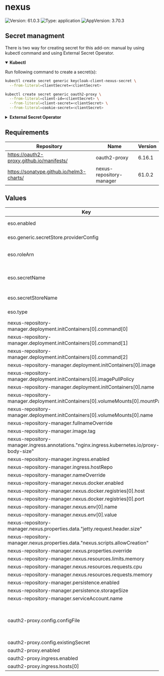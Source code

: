 # nexus

![Version: 61.0.3](https://img.shields.io/badge/Version-61.0.3-informational?style=flat-square) ![Type: application](https://img.shields.io/badge/Type-application-informational?style=flat-square) ![AppVersion: 3.70.3](https://img.shields.io/badge/AppVersion-3.70.3-informational?style=flat-square)

## Secret managment

There is two way for creating secret for this add-on: manual by using kubectl command and using External Secret Operator.

<details open>
<summary><b>Kubectl</b></summary>

Run following command to create a secret(s):
```bash
kubectl create secret generic keycloak-client-nexus-secret \
  --from-literal=clientSecret=<clientSecret>
```

```bash
kubectl create secret generic oauth2-proxy \
  --from-literal=client-id=<clientSecret> \
  --from-literal=client-secret=<clientSecret> \
  --from-literal=cookie-secret=<clientSecret>
```

</details>

<details>
<summary><b>External Secret Operator</b></summary>

Update [values.yaml](values.yaml) to enable ESO:

```yaml
eso:
  # -- Install components of the ESO.
  enabled: true
```

AWS Parameter Store structure:

```json
{
  "keycloak-client-nexus-secret": {
    "clientSecret": "<clientSecret>"
  },
  "oauth2-proxy": {
    "client-id": "<clientSecret>",
    "client-secret": "<client>",
    "cookie-secret": "<cookie-secret>"
  }
}
```

</details>

## Requirements

| Repository | Name | Version |
|------------|------|---------|
| https://oauth2-proxy.github.io/manifests/ | oauth2-proxy | 6.16.1 |
| https://sonatype.github.io/helm3-charts/ | nexus-repository-manager | 61.0.2 |

## Values

| Key | Type | Default | Description |
|-----|------|---------|-------------|
| eso.enabled | bool | `true` | Install components of the ESO. |
| eso.generic.secretStore.providerConfig | object | `{}` | Defines SecretStore provider configuration. |
| eso.roleArn | string | `"arn:aws:iam::012345678910:role/AWSIRSA_Shared_ExternalSecretOperatorAccess"` | Role ARN for the ExternalSecretOperator to assume. |
| eso.secretName | string | `"/infra/core/addons/nexus"` | Value name in AWS ParameterStore, AWS SecretsManager or other Secret Store. |
| eso.secretStoreName | string | `"aws-parameterstore-nexus"` | Defines Secret Store name. |
| eso.type | string | `"aws"` | Defines provider type. One of `aws` or `generic`. |
| nexus-repository-manager.deployment.initContainers[0].command[0] | string | `"mkdir"` |  |
| nexus-repository-manager.deployment.initContainers[0].command[1] | string | `"-p"` |  |
| nexus-repository-manager.deployment.initContainers[0].command[2] | string | `"/nexus-data/etc"` |  |
| nexus-repository-manager.deployment.initContainers[0].image | string | `"busybox"` |  |
| nexus-repository-manager.deployment.initContainers[0].imagePullPolicy | string | `"IfNotPresent"` |  |
| nexus-repository-manager.deployment.initContainers[0].name | string | `"fmp-volume-permission"` |  |
| nexus-repository-manager.deployment.initContainers[0].volumeMounts[0].mountPath | string | `"/nexus-data"` |  |
| nexus-repository-manager.deployment.initContainers[0].volumeMounts[0].name | string | `"nexus-data"` |  |
| nexus-repository-manager.fullnameOverride | string | `"nexus"` |  |
| nexus-repository-manager.image.tag | string | `"3.70.3"` |  |
| nexus-repository-manager.ingress.annotations."nginx.ingress.kubernetes.io/proxy-body-size" | string | `"900m"` |  |
| nexus-repository-manager.ingress.enabled | bool | `true` |  |
| nexus-repository-manager.ingress.hostRepo | string | `"nexus-ci.example.com"` |  |
| nexus-repository-manager.nameOverride | string | `"nexus"` |  |
| nexus-repository-manager.nexus.docker.enabled | bool | `true` |  |
| nexus-repository-manager.nexus.docker.registries[0].host | string | `"nexus-ci-container.example.com"` |  |
| nexus-repository-manager.nexus.docker.registries[0].port | int | `5000` |  |
| nexus-repository-manager.nexus.env[0].name | string | `"NEXUS_SECURITY_RANDOMPASSWORD"` |  |
| nexus-repository-manager.nexus.env[0].value | string | `"false"` |  |
| nexus-repository-manager.nexus.properties.data."jetty.request.header.size" | int | `100000` |  |
| nexus-repository-manager.nexus.properties.data."nexus.scripts.allowCreation" | bool | `true` |  |
| nexus-repository-manager.nexus.properties.override | bool | `true` |  |
| nexus-repository-manager.nexus.resources.limits.memory | string | `"6Gi"` |  |
| nexus-repository-manager.nexus.resources.requests.cpu | string | `"100m"` |  |
| nexus-repository-manager.nexus.resources.requests.memory | string | `"2Gi"` |  |
| nexus-repository-manager.persistence.enabled | bool | `true` |  |
| nexus-repository-manager.persistence.storageSize | string | `"30Gi"` |  |
| nexus-repository-manager.serviceAccount.name | string | `"nexus-repo"` |  |
| oauth2-proxy.config.configFile | string | `"allowed_roles = [\"administrator\", \"developer\"]\nclient_id = \"nexus\"\ncode_challenge_method=\"S256\"\ncookie_csrf_expire=\"5m\"\ncookie_csrf_per_request=\"true\"\ncookie_secure = \"false\"\nemail_domains = [ \"*\" ]\ninsecure_oidc_allow_unverified_email = \"true\"\noidc_issuer_url = \"https://keycloak.example.com/auth/realms/<cluster_name>\"\npass_access_token = \"true\"\npass_authorization_header = \"true\"\npass_basic_auth = \"false\"\nprovider = \"keycloak-oidc\"\nredirect_url = \"https://nexus.example.com/oauth2/callback\"\nskip_jwt_bearer_tokens = \"true\"\nupstreams = [ \"http://nexus:8081\" ]\nwhitelist_domains = [\"*\"]\nsilence_ping_logging = \"true\""` |  |
| oauth2-proxy.config.existingSecret | string | `"oauth2-proxy"` |  |
| oauth2-proxy.enabled | bool | `false` |  |
| oauth2-proxy.ingress.enabled | bool | `true` |  |
| oauth2-proxy.ingress.hosts[0] | string | `"nexus.example.com"` |  |
